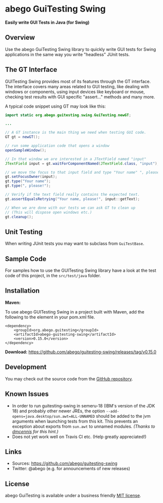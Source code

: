 # abego GuiTesting Swing
 
__Easily write GUI Tests in Java (for Swing)__

## Overview

Use the abego GuiTesting Swing library to quickly write GUI tests for Swing 
applications in the same way you write "headless" JUnit tests.

## The GT Interface
 
GUITesting Swing provides most of its features through the GT interface.
The interface covers many areas  related to GUI testing, 
like dealing with windows or components, using input devices like 
keyboard or mouse, checking test results with GUI specific 
"assert..." methods and many more.

A typical code snippet using GT may look like this:

```java
import static org.abego.guitesting.swing.GuiTesting.newGT;

...

// A GT instance is the main thing we need when testing GUI code.
GT gt = newGT();

// run some application code that opens a window
openSampleWindow();

// In that window we are interested in a JTextField named "input"
JTextField input = gt.waitForComponentNamed(JTextField.class, "input");

// we move the focus to that input field and type "Your name" ", please!"
gt.setFocusOwner(input);
gt.type("Your name");
gt.type(", please!");

// Verify if the text field really contains the expected text.
gt.assertEqualsRetrying("Your name, please!", input::getText);

// When we are done with our tests we can ask GT to clean up
// (This will dispose open windows etc.)
gt.cleanup();
```
   
## Unit Testing

When writing JUnit tests you may want to subclass from `GuiTestBase`.

## Sample Code

For samples how to use the GUITesting Swing library have a look 
at the test code of this project, in the `src/test/java` folder.

## Installation

__Maven:__

To use abego GUITesting Swing in a project built with Maven, 
add the following to the <dependencies> element in your pom.xml file.

```
<dependency>
    <groupId>org.abego.guitesting</groupId>
    <artifactId>abego-guitesting-swing</artifactId>
    <version>0.15.0</version>
</dependency>
```


__Download:__ https://github.com/abego/guitesting-swing/releases/tag/v0.15.0

## Development

You may check out the source code from the 
[GitHub repository](https://github.com/abego/guitesting-swing).

## Known Issues

- In order to run guitesting-swing in semeru-18 (IBM's version of the JDK 18)
  and probably other newer JREs, 
  the option `--add-opens=java.desktop/sun.awt=ALL-UNNAMED` should be added to the 
  jvm arguments when launching tests from this kit. This prevents an exception about 
  exports from `sun.awt` to unnamed modules. _(Thanks to [dmcennis](https://github.com/dmcennis) for this hint.)_
- Does not yet work well on Travis CI etc. (Help greatly appreciated!)

## Links

- Sources: https://github.com/abego/guitesting-swing
- Twitter: @abego (e.g. for announcements of new releases)

## License

abego GuiTesting is available under a business friendly [MIT license](https://www.abego-software.de/legal/mit-license.html).
